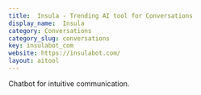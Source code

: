 ```yaml
---
title:  Insula - Trending AI tool for Conversations
display_name:  Insula
category: Conversations
category_slug: conversations
key: insulabot_com
website: https://insulabot.com/
layout: aitool
---
```


Chatbot for intuitive communication.
